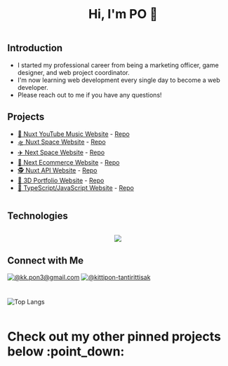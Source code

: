 <div id="user-content-toc">
  <ul align="center">
    <summary><h1 style="display: inline-block">Hi, I'm PO 👋</h1></summary>
  </ul>
</div>

## Introduction
- I started my professional career from being a marketing officer, game designer, and web project coordinator.
- I'm now learning web development every single day to become a web developer.
- Please reach out to me if you have any questions!

## Projects
- [🎵 Nuxt YouTube Music Website](https://nuxt-yt-music-web.vercel.app/) - [Repo](https://github.com/SanditZZ/nuxt-yt-music-web)
- [🛸 Nuxt Space Website](https://nuxt-space-web.vercel.app/) - [Repo](https://github.com/SanditZZ/nuxt-space-web)
- [✈️ Next Space Website](https://next-flight-web.vercel.app/) - [Repo](https://github.com/SanditZZ/next-flight-web)
- [🛒 Next Ecommerce Website](https://next-ecommerce-sanditzz.vercel.app/) - [Repo](https://github.com/SanditZZ/next-ecommerce)
- [🕵️ Nuxt API Website](https://nuxt3-web.netlify.app/) - [Repo](https://github.com/SanditZZ/nuxt-web)
- [🐐 3D Portfolio Website](https://sanditzz.github.io/3d-portfolio-po/) - [Repo](https://github.com/SanditZZ/3d-portfolio-po)
- [🍦 TypeScript/JavaScript Website](https://sanditzz.github.io/javascript) - [Repo](https://github.com/SanditZZ/javascript)

<h2 style="display: inline-block">Technologies</h2>
  <p align="center">
  <a href="https://skillicons.dev">
    <img src="https://skillicons.dev/icons?i=git,html,css,js,ts,react,vue,next,nuxt,tailwind,mysql,figma,vscode,github,pr,ps,unity&perline=15" />
  </a>
  </p>

## Connect with Me
[![@kk.pon3@gmail.com](https://img.icons8.com/fluency/64/000000/apple-mail.png)](mailto:kk.pon3@gmail.com)
[![@kittipon-tantirittisak](https://img.icons8.com/fluency/64/000000/linkedin.png "@kittipon-tantirittisak")](https://www.linkedin.com/in/kittipon-tantirittisak/)

#
<!-- ![Github stats](https://github-readme-stats.vercel.app/api?username=sanditzz&hide=stars,prs&theme=algolia)
<br><br> -->
![Top Langs](https://github-readme-stats.vercel.app/api/top-langs/?username=sanditzz&layout=compact&theme=algolia)

<h1 style="display: inline-block"> Check out my other pinned projects below :point_down:</h1>
